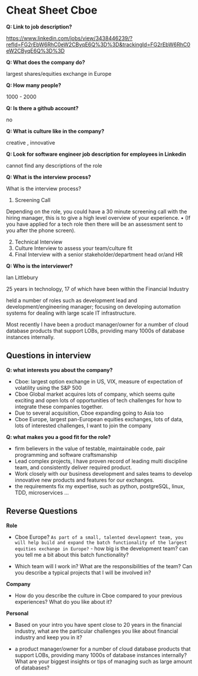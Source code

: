 # Cheat Sheet Cboe 

**Q: Link to job description?**

https://www.linkedin.com/jobs/view/3438446239/?refId=FG2rEbW6RhC0eW2CByqE6Q%3D%3D&trackingId=FG2rEbW6RhC0eW2CByqE6Q%3D%3D

**Q: What does the company do?**

largest shares/equities exchange in Europe

**Q: How many people?**

1000 - 2000

**Q: Is there a github account?**

no

**Q: What is culture like in the company?**

creative , innovative

**Q: Look for software engineer job description for employees in Linkedin**

cannot find any descriptions of the role

**Q: What is the interview process?**

What is the interview process?

1. Screening Call

Depending on the role, you could have a 30 minute screening call with the hiring
manager, this is to give a high level overview of your experience.
• (If you have applied for a tech role then there will be an assessment sent to you
after the phone screen).

2. Technical Interview
2. Culture Interview to assess your team/culture fit
4. Final Interview with a senior stakeholder/department head or/and HR

**Q: Who is the interviewer?**

Ian Littlebury

25 years in technology, 17 of which have been within the Financial Industry

held a number of roles such as development lead and development/engineering manager; focusing on developing automation systems for dealing with large scale IT infrastructure.

Most recently I have been a product manager/owner for a number of cloud database products that support LOBs, providing many 1000s of database instances internally.


## Questions in interview

**Q: what interests you about the company?**

- Cboe: largest option exchange in US, VIX,  measure of expectation of volatility using the S&P 500
- Cboe Global market acquires lots of company, which seems quite exciting and open lots of opportunities of tech challenges for how to integrate these companies together.
- Due to several acquisition, Cboe expanding going to Asia too
- Cboe Europe, largest pan-European equities exchanges, lots of data, lots of interested challenges, I want to join the company

**Q: what makes you a good fit for the role?**

- firm believers in the value of testable, maintainable code, pair programming and software craftsmanship
- Lead complex projects, I have proven record of leading multi discipline team, and consistently deliver required product.
- Work closely with our business development and sales teams to develop innovative new products and features for our exchanges.
- the requirements fix my expertise, such as python, postgreSQL, linux, TDD, microservices ...

## Reverse Questions

**Role**

- Cboe Europe? `As part of a small, talented development team, you will help build and expand the batch functionality of the largest equities exchange in Europe?` - how big is the development team? can you tell me a bit about this batch functionality?

- Which team will I work in? What are the responsibilities of the team? Can you describe a typical projects that I will be involved in?

**Company**

- How do you describe the culture in Cboe compared to your previous experiences? What do you like about it?

**Personal**

- Based on your intro you have spent close to 20 years in the financial industry, what are the particular challenges you like about financial industry and keep you in it?

- a product manager/owner for a number of cloud database products that support LOBs, providing many 1000s of database instances internally? What are your biggest insights or tips of managing such as large amount of databases?
